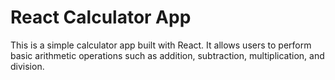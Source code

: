 # React Calculator App

This is a simple calculator app built with React. It allows users to perform basic arithmetic operations such as addition, subtraction, multiplication, and division.